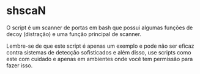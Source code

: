 # shscaN

O script é um scanner de portas em bash que possui algumas funções de decoy (distração) e uma função principal de scanner.


Lembre-se de que este script é apenas um exemplo e pode não ser eficaz contra sistemas de detecção sofisticados e 
além disso, use scripts como este com cuidado e apenas em ambientes onde você tem permissão para fazer isso.
